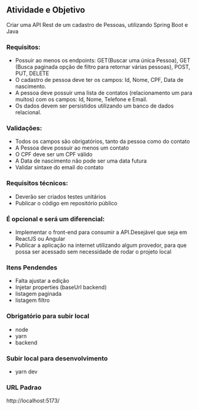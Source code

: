 ## Atividade e Objetivo

Criar uma API Rest de um cadastro de Pessoas, utilizando Spring Boot e Java

### Requisitos:

* Possuir ao menos os endpoints: GET(Buscar uma única Pessoa), GET (Busca paginada opção de filtro para retornar várias pessoas), POST, PUT, DELETE
* O cadastro de pessoa deve ter os campos: Id, Nome, CPF, Data de nascimento.
* A pessoa deve possuir uma lista de contatos (relacionamento um para muitos) com os campos: Id, Nome, Telefone e Email.
* Os dados devem ser persistidos utilizando um banco de dados relacional.
### Validações:

* Todos os campos são obrigatórios, tanto da pessoa como do contato
* A Pessoa deve possuir ao menos um contato
* O CPF deve ser um CPF válido
* A Data de nascimento não pode ser uma data futura
* Validar sintaxe do email do contato

### Requisitos técnicos:

* Deverão ser criados testes unitários
* Publicar o código em repositório público

### É opcional e será um diferencial:

* Implementar o front-end para consumir a API.Desejável que seja em ReactJS ou Angular
* Publicar a aplicação na internet utilizando algum provedor, para que possa ser acessado sem necessidade de rodar o projeto local

### Itens Pendendes
* Falta ajustar a edição
* Injetar properties (baseUrl backend)
* listagem paginada
* listagem filtro

### Obrigatório para subir local
* node
* yarn
* backend

### Subir local para desenvolvimento
* yarn dev

### URL Padrao
http://localhost:5173/